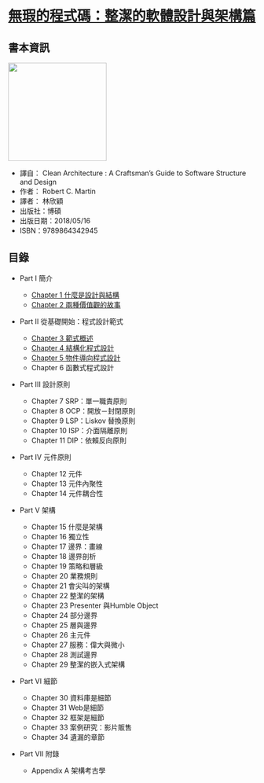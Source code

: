 # [無瑕的程式碼：整潔的軟體設計與架構篇](https://github.com/mis101247/learning-circles/projects/1)

## 書本資訊

<img src="https://user-images.githubusercontent.com/15373178/68082213-d376d880-fe54-11e9-957c-eed7b0f8881a.jpeg" height="200" />


- 譯自： Clean Architecture : A Craftsman’s Guide to Software Structure and Design
- 作者： Robert C. Martin 
- 譯者： 林欣穎
- 出版社：博碩 
- 出版日期：2018/05/16
- ISBN：9789864342945

## 目錄

* Part I 簡介
  * [Chapter 1 什麼是設計與結構](https://github.com/mis101247/learning-circles/issues/2)
  * [Chapter 2 兩種價值觀的故事](https://github.com/mis101247/learning-circles/issues/3)

* Part II 從基礎開始：程式設計範式
  * [Chapter 3 範式概述](https://github.com/mis101247/learning-circles/issues/4)
  * [Chapter 4 結構化程式設計](https://github.com/mis101247/learning-circles/issues/5)
  * [Chapter 5 物件導向程式設計](https://github.com/mis101247/learning-circles/issues/6)
  * Chapter 6 函數式程式設計

* Part III 設計原則
  * Chapter 7 SRP：單一職責原則
  * Chapter 8 OCP：開放－封閉原則
  * Chapter 9 LSP：Liskov 替換原則
  * Chapter 10 ISP：介面隔離原則
  * Chapter 11 DIP：依賴反向原則

* Part IV 元件原則
  * Chapter 12 元件
  * Chapter 13 元件內聚性
  * Chapter 14 元件耦合性

* Part V 架構
  * Chapter 15 什麼是架構
  * Chapter 16 獨立性
  * Chapter 17 邊界：畫線
  * Chapter 18 邊界剖析
  * Chapter 19 策略和層級
  * Chapter 20 業務規則
  * Chapter 21 會尖叫的架構
  * Chapter 22 整潔的架構
  * Chapter 23 Presenter 與Humble Object
  * Chapter 24 部分邊界
  * Chapter 25 層與邊界
  * Chapter 26 主元件
  * Chapter 27 服務：偉大與微小
  * Chapter 28 測試邊界
  * Chapter 29 整潔的嵌入式架構

* Part VI 細節
  * Chapter 30 資料庫是細節
  * Chapter 31 Web是細節
  * Chapter 32 框架是細節
  * Chapter 33 案例研究：影片販售
  * Chapter 34 遺漏的章節

* Part VII 附錄
  * Appendix A 架構考古學
